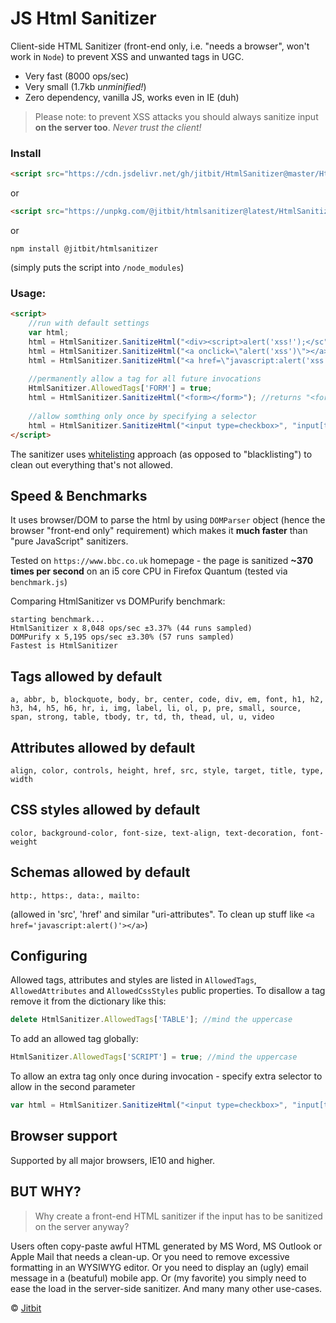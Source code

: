 # JS Html Sanitizer

Client-side HTML Sanitizer (front-end only, i.e. "needs a browser", won't work in `Node`) to prevent XSS and unwanted tags in UGC.

* Very fast (8000 ops/sec)
* Very small (1.7kb *unminified!*)
* Zero dependency, vanilla JS, works even in IE (duh)

> Please note: to prevent XSS attacks you should always sanitize input **on the server too**. *Never trust the client!*

### Install

```html
<script src="https://cdn.jsdelivr.net/gh/jitbit/HtmlSanitizer@master/HtmlSanitizer.js"></script>
```

or

```html
<script src="https://unpkg.com/@jitbit/htmlsanitizer@latest/HtmlSanitizer.js"></script>
```

or

```
npm install @jitbit/htmlsanitizer
```
(simply puts the script into `/node_modules`)

### Usage:

```html
<script>
    //run with default settings
    var html;
    html = HtmlSanitizer.SanitizeHtml("<div><script>alert('xss!');</sc" + "ript></div>"); //returns "<div></div>";
    html = HtmlSanitizer.SanitizeHtml("<a onclick=\"alert('xss')\"></a>"); //returns "<a></a>";
    html = HtmlSanitizer.SanitizeHtml("<a href=\"javascript:alert('xss')\"></a>"); //returns "<a></a>";
    
    //permanently allow a tag for all future invocations
    HtmlSanitizer.AllowedTags['FORM'] = true;   
    html = HtmlSanitizer.SanitizeHtml("<form></form>"); //returns "<form></form>";
    
    //allow somthing only once by specifying a selector
    html = HtmlSanitizer.SanitizeHtml("<input type=checkbox>", "input[type=checkbox]"); //returns "<input type=\"checkbox\">";
</script>
```

The sanitizer uses [whitelisting](https://en.wikipedia.org/wiki/Whitelisting) approach (as opposed to "blacklisting") to clean out everything that's not allowed.

## Speed & Benchmarks

It uses browser/DOM to parse the html by using `DOMParser` object (hence the browser "front-end only" requirement) which makes it **much faster** than "pure JavaScript" sanitizers.

Tested on `https://www.bbc.co.uk` homepage - the page is sanitized **~370 times per second** on an i5 core CPU in Firefox Quantum (tested via `benchmark.js`)

Comparing HtmlSanitizer vs DOMPurify benchmark:

```
starting benchmark...
HtmlSanitizer x 8,048 ops/sec ±3.37% (44 runs sampled)
DOMPurify x 5,195 ops/sec ±3.30% (57 runs sampled)
Fastest is HtmlSanitizer
```

## Tags allowed by default

`a, abbr, b, blockquote, body, br, center, code, div, em, font, h1, h2, h3, h4, h5, h6, hr, i, img, label, li, ol, p, pre, small, source, span, strong, table, tbody, tr, td, th, thead, ul, u, video`

## Attributes allowed by default

`align, color, controls, height, href, src, style, target, title, type, width`

## CSS styles allowed by default

`color, background-color, font-size, text-align, text-decoration, font-weight`

## Schemas allowed by default

`http:, https:, data:, mailto:`

(allowed in 'src', 'href' and similar "uri-attributes". To clean up stuff like `<a href='javascript:alert()'></a>`)

## Configuring

Allowed tags, attributes and styles are listed in `AllowedTags`, `AllowedAttributes` and `AllowedCssStyles` public properties. To disallow a tag remove it from the dictionary like this:

```javascript
delete HtmlSanitizer.AllowedTags['TABLE']; //mind the uppercase
```

To add an allowed tag globally:

```javascript
HtmlSanitizer.AllowedTags['SCRIPT'] = true; //mind the uppercase
```

To allow an extra tag only once during invocation - specify extra selector to allow in the second parameter

```javascript
var html = HtmlSanitizer.SanitizeHtml("<input type=checkbox>", "input[type=checkbox]");
```

## Browser support

Supported by all major browsers, IE10 and higher.

## BUT WHY?

> Why create a front-end HTML sanitizer if the input has to be sanitized on the server anyway?

Users often copy-paste awful HTML generated by MS Word, MS Outlook or Apple Mail that needs a clean-up. Or you need to remove excessive formatting in an WYSIWYG editor. Or you need to display an (ugly) email message in a (beatuful) mobile app. Or (my favorite) you simply need to ease the load in the server-side sanitizer. And many many other use-cases.


&copy; [Jitbit](https://jitbit.github.com/)
